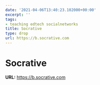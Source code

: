 ```yaml
---
date: '2021-04-06T13:40:23.102000+00:00'
excerpt: ''
tags:
- teaching edtech socialnetworks
title: Socrative
type: drop
url: https://b.socrative.com
---
```


# Socrative

**URL:** https://b.socrative.com
